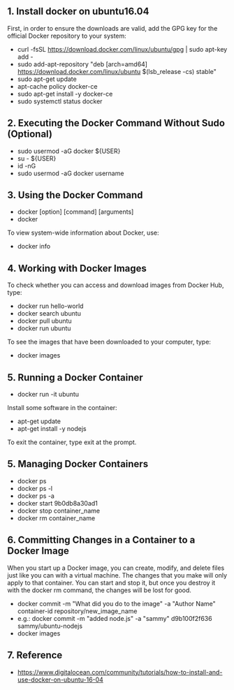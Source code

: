 ## 1. Install docker on ubuntu16.04

First, in order to ensure the downloads are valid, add the GPG key for the official Docker repository to your system:
* curl -fsSL https://download.docker.com/linux/ubuntu/gpg | sudo apt-key add -
* sudo add-apt-repository "deb [arch=amd64] https://download.docker.com/linux/ubuntu $(lsb_release -cs) stable"
* sudo apt-get update
* apt-cache policy docker-ce
* sudo apt-get install -y docker-ce
* sudo systemctl status docker


## 2. Executing the Docker Command Without Sudo (Optional)
* sudo usermod -aG docker ${USER}
* su - ${USER}
* id -nG
* sudo usermod -aG docker username


## 3.  Using the Docker Command
* docker [option] [command] [arguments]
* docker

To view system-wide information about Docker, use:

* docker info

## 4. Working with Docker Images

To check whether you can access and download images from Docker Hub, type:
* docker run hello-world
* docker search ubuntu
* docker pull ubuntu
* docker run ubuntu

To see the images that have been downloaded to your computer, type:
* docker images

## 5.  Running a Docker Container
* docker run -it ubuntu

Install some software in the container:
* apt-get update
* apt-get install -y nodejs

To exit the container, type exit at the prompt.
## 5. Managing Docker Containers
* docker ps
* docker ps -l
* docker ps -a
* docker start 9b0db8a30ad1 
* docker stop container_name
* docker rm container_name

## 6. Committing Changes in a Container to a Docker Image
When you start up a Docker image, you can create, modify, and delete files just like you can with a virtual machine. 
The changes that you make will only apply to that container. You can start and stop it, but once you destroy it with the docker rm command, the changes will be lost for good.

* docker commit -m "What did you do to the image" -a "Author Name" container-id repository/new_image_name
* e.g.: docker commit -m "added node.js" -a "sammy" d9b100f2f636 sammy/ubuntu-nodejs
* docker images


## 7. Reference
* https://www.digitalocean.com/community/tutorials/how-to-install-and-use-docker-on-ubuntu-16-04






